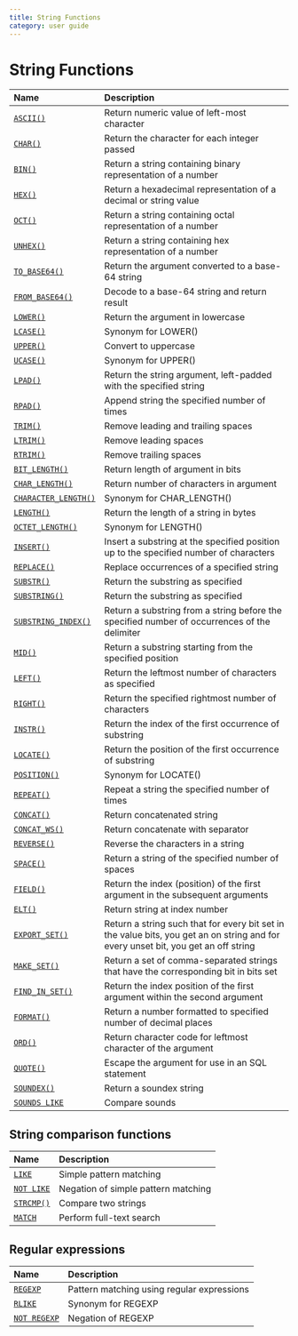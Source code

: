 ```yaml
---
title: String Functions
category: user guide
---
```



# String Functions

| Name                                                                                                              | Description                                                                                                                               |
|:------------------------------------------------------------------------------------------------------------------|:------------------------------------------------------------------------------------------------------------------------------------------|
| [`ASCII()`](https://dev.mysql.com/doc/refman/5.7/en/string-functions.html#function_ascii)                         | Return numeric value of left-most character                                                                                               |
| [`CHAR()`](https://dev.mysql.com/doc/refman/5.7/en/string-functions.html#function_char)                           | Return the character for each integer passed                                                                                              |
| [`BIN()`](https://dev.mysql.com/doc/refman/5.7/en/string-functions.html#function_bin)                             | Return a string containing binary representation of a number                                                                              |
| [`HEX()`](https://dev.mysql.com/doc/refman/5.7/en/string-functions.html#function_hex)                             | Return a hexadecimal representation of a decimal or string value                                                                          |
| [`OCT()`](https://dev.mysql.com/doc/refman/5.7/en/string-functions.html#function_oct)                             | Return a string containing octal representation of a number                                                                               |
| [`UNHEX()`](https://dev.mysql.com/doc/refman/5.7/en/string-functions.html#function_unhex)                         | Return a string containing hex representation of a number                                                                                 |
| [`TO_BASE64()`](https://dev.mysql.com/doc/refman/5.7/en/string-functions.html#function_to-base64)                 | Return the argument converted to a base-64 string                                                                                         |
| [`FROM_BASE64()`](https://dev.mysql.com/doc/refman/5.7/en/string-functions.html#function_from-base64)             | Decode to a base-64 string and return result                                                                                              |
| [`LOWER()`](https://dev.mysql.com/doc/refman/5.7/en/string-functions.html#function_lower)                         | Return the argument in lowercase                                                                                                          |
| [`LCASE()`](https://dev.mysql.com/doc/refman/5.7/en/string-functions.html#function_lcase)                         | Synonym for LOWER()                                                                                                                       |
| [`UPPER()`](https://dev.mysql.com/doc/refman/5.7/en/string-functions.html#function_upper)                         | Convert to uppercase                                                                                                                      |
| [`UCASE()`](https://dev.mysql.com/doc/refman/5.7/en/string-functions.html#function_ucase)                         | Synonym for UPPER()                                                                                                                       |
| [`LPAD()`](https://dev.mysql.com/doc/refman/5.7/en/string-functions.html#function_lpad)                           | Return the string argument, left-padded with the specified string                                                                         |
| [`RPAD()`](https://dev.mysql.com/doc/refman/5.7/en/string-functions.html#function_rpad)                           | Append string the specified number of times                                                                                               |
| [`TRIM()`](https://dev.mysql.com/doc/refman/5.7/en/string-functions.html#function_trim)                           | Remove leading and trailing spaces                                                                                                        |
| [`LTRIM()`](https://dev.mysql.com/doc/refman/5.7/en/string-functions.html#function_ltrim)                         | Remove leading spaces                                                                                                                     |
| [`RTRIM()`](https://dev.mysql.com/doc/refman/5.7/en/string-functions.html#function_rtrim)                         | Remove trailing spaces                                                                                                                    |
| [`BIT_LENGTH()`](https://dev.mysql.com/doc/refman/5.7/en/string-functions.html#function_bit-length)               | Return length of argument in bits                                                                                                         |
| [`CHAR_LENGTH()`](https://dev.mysql.com/doc/refman/5.7/en/string-functions.html#function_char-length)             | Return number of characters in argument                                                                                                   |
| [`CHARACTER_LENGTH()`](https://dev.mysql.com/doc/refman/5.7/en/string-functions.html#function_character-length)   | Synonym for CHAR_LENGTH()                                                                                                                 |
| [`LENGTH()`](https://dev.mysql.com/doc/refman/5.7/en/string-functions.html#function_length)                       | Return the length of a string in bytes                                                                                                    |
| [`OCTET_LENGTH()`](https://dev.mysql.com/doc/refman/5.7/en/string-functions.html#function_octet-length)           | Synonym for LENGTH()                                                                                                                      |
| [`INSERT()`](https://dev.mysql.com/doc/refman/5.7/en/string-functions.html#function_insert)                       | Insert a substring at the specified position up to the specified number of characters                                                     |
| [`REPLACE()`](https://dev.mysql.com/doc/refman/5.7/en/string-functions.html#function_replace)                     | Replace occurrences of a specified string                                                                                                 |
| [`SUBSTR()`](https://dev.mysql.com/doc/refman/5.7/en/string-functions.html#function_substr)                       | Return the substring as specified                                                                                                         |
| [`SUBSTRING()`](https://dev.mysql.com/doc/refman/5.7/en/string-functions.html#function_substring)                 | Return the substring as specified                                                                                                         |
| [`SUBSTRING_INDEX()`](https://dev.mysql.com/doc/refman/5.7/en/string-functions.html#function_substring-index)     | Return a substring from a string before the specified number of occurrences of the delimiter                                              |
| [`MID()`](https://dev.mysql.com/doc/refman/5.7/en/string-functions.html#function_mid)                             | Return a substring starting from the specified position                                                                                   |
| [`LEFT()`](https://dev.mysql.com/doc/refman/5.7/en/string-functions.html#function_left)                           | Return the leftmost number of characters as specified                                                                                     |
| [`RIGHT()`](https://dev.mysql.com/doc/refman/5.7/en/string-functions.html#function_right)                         | Return the specified rightmost number of characters                                                                                       |
| [`INSTR()`](https://dev.mysql.com/doc/refman/5.7/en/string-functions.html#function_instr)                         | Return the index of the first occurrence of substring                                                                                     |
| [`LOCATE()`](https://dev.mysql.com/doc/refman/5.7/en/string-functions.html#function_locate)                       | Return the position of the first occurrence of substring                                                                                  |
| [`POSITION()`](https://dev.mysql.com/doc/refman/5.7/en/string-functions.html#function_position)                   | Synonym for LOCATE()                                                                                                                      |
| [`REPEAT()`](https://dev.mysql.com/doc/refman/5.7/en/string-functions.html#function_repeat)                       | Repeat a string the specified number of times                                                                                             |
| [`CONCAT()`](https://dev.mysql.com/doc/refman/5.7/en/string-functions.html#function_concat)                       | Return concatenated string                                                                                                                |
| [`CONCAT_WS()`](https://dev.mysql.com/doc/refman/5.7/en/string-functions.html#function_concat-ws)                 | Return concatenate with separator                                                                                                         |
| [`REVERSE()`](https://dev.mysql.com/doc/refman/5.7/en/string-functions.html#function_reverse)                     | Reverse the characters in a string                                                                                                        |
| [`SPACE()`](https://dev.mysql.com/doc/refman/5.7/en/string-functions.html#function_space)                         | Return a string of the specified number of spaces                                                                                         |
| [`FIELD()`](https://dev.mysql.com/doc/refman/5.7/en/string-functions.html#function_field)                         | Return the index (position) of the first argument in the subsequent arguments                                                             |
| [`ELT()`](https://dev.mysql.com/doc/refman/5.7/en/string-functions.html#function_elt)                             | Return string at index number                                                                                                             |
| [`EXPORT_SET()`](https://dev.mysql.com/doc/refman/5.7/en/string-functions.html#function_export-set)               | Return a string such that for every bit set in the value bits, you get an on string and for every unset bit, you get an off string        |
| [`MAKE_SET()`](https://dev.mysql.com/doc/refman/5.7/en/string-functions.html#function_make-set)                   | Return a set of comma-separated strings that have the corresponding bit in bits set                                                       |
| [`FIND_IN_SET()`](https://dev.mysql.com/doc/refman/5.7/en/string-functions.html#function_find-in-set)             | Return the index position of the first argument within the second argument                                                                |
| [`FORMAT()`](https://dev.mysql.com/doc/refman/5.7/en/string-functions.html#function_format)                       | Return a number formatted to specified number of decimal places                                                                           |
| [`ORD()`](https://dev.mysql.com/doc/refman/5.7/en/string-functions.html#function_ord)                             | Return character code for leftmost character of the argument                                                                              |
| [`QUOTE()`](https://dev.mysql.com/doc/refman/5.7/en/string-functions.html#function_quote)                         | Escape the argument for use in an SQL statement                                                                                           |
| [`SOUNDEX()`](https://dev.mysql.com/doc/refman/5.7/en/string-functions.html#function_soundex)                     | Return a soundex string                                                                                                                   |
| [`SOUNDS LIKE`](https://dev.mysql.com/doc/refman/5.7/en/string-functions.html#operator_sounds-like)               | Compare sounds                                                                                                                            |

## String comparison functions

| Name                                                                                                              | Description                                                                                                                               |
|:------------------------------------------------------------------------------------------------------------------|:------------------------------------------------------------------------------------------------------------------------------------------|
| [`LIKE`](https://dev.mysql.com/doc/refman/5.7/en/string-comparison-functions.html#operator_like)                  | Simple pattern matching                                                                                                                   |
| [`NOT LIKE`](https://dev.mysql.com/doc/refman/5.7/en/string-comparison-functions.html#operator_not-like)          | Negation of simple pattern matching                                                                                                       |
| [`STRCMP()`](https://dev.mysql.com/doc/refman/5.7/en/string-comparison-functions.html#function_strcmp)            | Compare two strings                                                                                                                       |
| [`MATCH`](https://dev.mysql.com/doc/refman/5.7/en/fulltext-search.html#function_match)                            | Perform full-text search                                                                                                                  |

## Regular expressions

| Name                                                                                                              | Description                                                                                                                               |
|:------------------------------------------------------------------------------------------------------------------|:------------------------------------------------------------------------------------------------------------------------------------------|
| [`REGEXP`](https://dev.mysql.com/doc/refman/5.7/en/regexp.html#operator_regexp)                                   | Pattern matching using regular expressions                                                                                                |
| [`RLIKE`](https://dev.mysql.com/doc/refman/5.7/en/regexp.html#operator_regexp)                                    | Synonym for REGEXP                                                                                                                        |
| [`NOT REGEXP`](https://dev.mysql.com/doc/refman/5.7/en/regexp.html#operator_not-regexp)                           | Negation of REGEXP                                                                                                                        |
